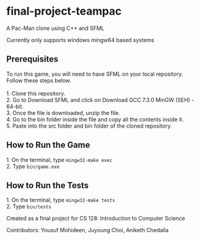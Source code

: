 # final-project-teampac
A Pac-Man clone using C++ and SFML

Currently only supports windows mingw64 based systems

<h2>Prerequisites</h2>
To run this game, you will need to have SFML on your local repository. Follow these steps below. <br> <br>
1. Clone this repository. <br>
2. Go to <a ref="https://www.sfml-dev.org/download/sfml/2.5.1/">Download SFML</a> and click on Download GCC 7.3.0 MinGW (SEH) - 64-bit. <br>
3. Once the file is downloaded, unzip the file. <br>
4. Go to the bin folder inside the file and copy all the contents inside it. <br>
5. Paste into the src folder and bin folder of the cloned repository. 

<h2>How to Run the Game</h2>
1. On the terminal, type <code>mingw32-make exec</code> <br>
2. Type <code>bin/game.exe</code>

<h2>How to Run the Tests</h2>
1. On the terminal,  type <code>mingw32-make tests</code> <br>
2. Type <code>bin/tests</code>

Created as a final project for CS 128: Introduction to Computer Science

Contributors: Yousuf Mohideen, Juyoung Choi, Aniketh Chedalla
